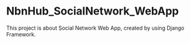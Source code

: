 # NbnHub_SocialNetwork_WebApp
This project is about Social Network Web App, created by using Django Framework.  
